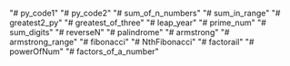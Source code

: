 "# py_code1" 
"# py_code2" 
"# sum_of_n_numbers" 
"# sum_in_range" 
"# greatest2_py" 
"# greatest_of_three" 
"# leap_year" 
"# prime_num" 
"# sum_digits" 
"# reverseN" 
"# palindrome" 
"# armstrong" 
"# armstrong_range" 
"# fibonacci" 
"# NthFibonacci" 
"# factorail" 
"# powerOfNum" 
"# factors_of_a_number" 
